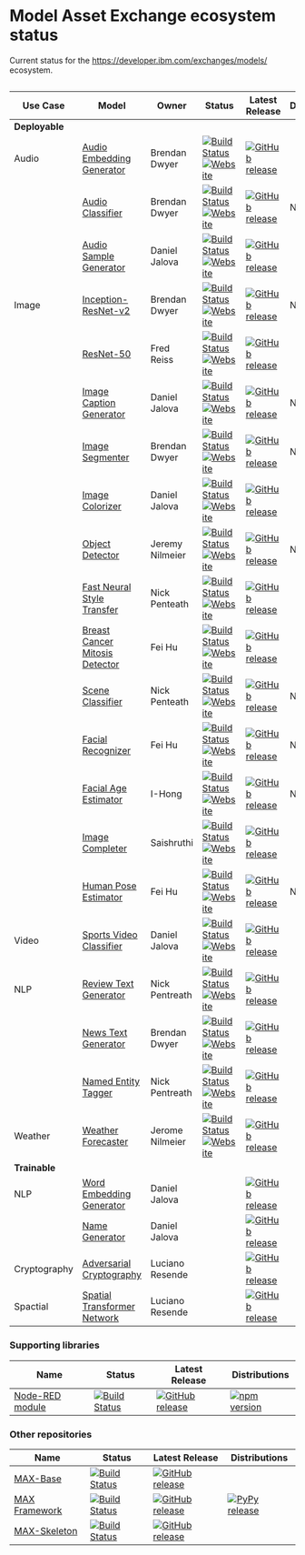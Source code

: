 # Model Asset Exchange ecosystem status

Current status for the https://developer.ibm.com/exchanges/models/ ecosystem.

## 

| Use Case | Model | Owner | Status | Latest Release | Distributions |
| ---- | ---- | ---- | ---- | ---- | ---- |
| **Deployable** |
| Audio    | [Audio Embedding Generator](https://github.com/IBM/MAX-Audio-Embedding-Generator) | Brendan Dwyer | [![Build Status](https://travis-ci.com/IBM/MAX-Audio-Embedding-Generator.svg?branch=master)](https://travis-ci.com/IBM/MAX-Audio-Embedding-Generator) [![Website](https://img.shields.io/website/http/MAX-Audio-Embedding-Generator.max.us-south.containers.appdomain.cloud.svg)](http://MAX-Audio-Embedding-Generator.max.us-south.containers.appdomain.cloud/) | [![GitHub release](https://img.shields.io/github/release/IBM/MAX-Audio-Embedding-Generator.svg)](https://github.com/IBM/MAX-Audio-Embedding-Generator/releases/latest) |
|          | [Audio Classifier](https://github.com/IBM/MAX-Audio-Classifier) | Brendan Dwyer | [![Build Status](https://travis-ci.com/IBM/MAX-Audio-Classifier.svg?branch=master)](https://travis-ci.com/IBM/MAX-Audio-Classifier) [![Website](https://img.shields.io/website/http/MAX-Audio-Classifier.max.us-south.containers.appdomain.cloud.svg)](http://MAX-Audio-Classifier.max.us-south.containers.appdomain.cloud/) | [![GitHub release](https://img.shields.io/github/release/IBM/MAX-Audio-Classifier.svg)](https://github.com/IBM/MAX-Audio-Classifier/releases/latest) | Node-RED |
|          | [Audio Sample Generator](https://github.com/IBM/MAX-Audio-Sample-Generator) | Daniel Jalova | [![Build Status](https://travis-ci.com/IBM/MAX-Audio-Sample-Generator.svg?branch=master)](https://travis-ci.com/IBM/MAX-Audio-Sample-Generator) [![Website](https://img.shields.io/website/http/MAX-Audio-Sample-Generator.max.us-south.containers.appdomain.cloud.svg)](https:/MAX-Audio-Sample-Generator.max.us-south.containers.appdomain.cloud/) | [![GitHub release](https://img.shields.io/github/release/IBM/MAX-Audio-Sample-Generator.svg)](https://github.com/IBM/MAX-Audio-Sample-Generator/releases/latest) |
| Image    | [Inception-ResNet-v2](https://github.com/IBM/MAX-Inception-ResNet-v2) | Brendan Dwyer | [![Build Status](https://travis-ci.com/IBM/MAX-Inception-ResNet-v2.svg?branch=master)](https://travis-ci.com/IBM/MAX-Inception-ResNet-v2)  [![Website](https://img.shields.io/website/http/MAX-Inception-ResNet-v2.max.us-south.containers.appdomain.cloud.svg)](http://MAX-Inception-ResNet-v2.max.us-south.containers.appdomain.cloud/)| [![GitHub release](https://img.shields.io/github/release/IBM/MAX-Inception-ResNet-v2.svg)](https://github.com/IBM/MAX-Inception-ResNet-v2/releases/latest) | Node-RED |
|          | [ResNet-50](https://github.com/IBM/MAX-ResNet-50) | Fred Reiss | [![Build Status](https://travis-ci.com/IBM/MAX-ResNet-50.svg?branch=master)](https://travis-ci.com/IBM/MAX-ResNet-50) [![Website](https://img.shields.io/website/http/MAX-ResNet-50.max.us-south.containers.appdomain.cloud.svg)](http://MAX-ResNet-50.max.us-south.containers.appdomain.cloud/) | [![GitHub release](https://img.shields.io/github/release/IBM/MAX-ResNet-50.svg)](https://github.com/IBM/MAX-ResNet-50/releases/latest) |
|          | [Image Caption Generator](https://github.com/IBM/MAX-Image-Caption-Generator) | Daniel Jalova | [![Build Status](https://travis-ci.com/IBM/MAX-Image-Caption-Generator.svg?branch=master)](https://travis-ci.com/IBM/MAX-Image-Caption-Generator) [![Website](https://img.shields.io/website/http/MAX-Image-Caption-Generator.max.us-south.containers.appdomain.cloud.svg)](http://MAX-Image-Caption-Generator.max.us-south.containers.appdomain.cloud/) | [![GitHub release](https://img.shields.io/github/release/IBM/MAX-Image-Caption-Generator.svg)](https://github.com/IBM/MAX-Image-Caption-Generator/releases/latest) | Node-RED |
|          | [Image Segmenter](https://github.com/IBM/MAX-Image-Segmenter) | Brendan Dwyer | [![Build Status](https://travis-ci.com/IBM/MAX-Image-Segmenter.svg?branch=master)](https://travis-ci.com/IBM/MAX-Image-Segmenter) [![Website](https://img.shields.io/website/http/MAX-Image-Segmenter.max.us-south.containers.appdomain.cloud.svg)](http://MAX-Image-Segmenter.max.us-south.containers.appdomain.cloud/) | [![GitHub release](https://img.shields.io/github/release/IBM/MAX-Image-Segmenter.svg)](https://github.com/IBM/MAX-Image-Segmenter/releases/latest) | Node-RED |
|          | [Image Colorizer](https://github.com/IBM/MAX-Image-Colorizer) | Daniel Jalova | [![Build Status](https://travis-ci.com/IBM/MAX-Image-Colorizer.svg?branch=master)](https://travis-ci.com/IBM/MAX-Image-Colorizer) [![Website](https://img.shields.io/website/http/MAX-Image-Colorizer.max.us-south.containers.appdomain.cloud.svg)](http://MAX-Image-Colorizer.max.us-south.containers.appdomain.cloud/) | [![GitHub release](https://img.shields.io/github/release/IBM/MAX-Image-Colorizer.svg)](https://github.com/IBM/MAX-Image-Colorizer/releases/latest) |
|          | [Object Detector](https://github.com/IBM/MAX-Object-Detector) | Jeremy Nilmeier | [![Build Status](https://travis-ci.com/IBM/MAX-Object-Detector.svg?branch=master)](https://travis-ci.com/IBM/MAX-Object-Detector) [![Website](https://img.shields.io/website/http/MAX-object-detector.max.us-south.containers.appdomain.cloud.svg)](http://MAX-object-detector.max.us-south.containers.appdomain.cloud/) | [![GitHub release](https://img.shields.io/github/release/IBM/MAX-Object-Detector.svg)](https://github.com/IBM/MAX-Object-Detector/releases/latest) | Node-RED |
|          | [Fast Neural Style Transfer](https://github.com/IBM/MAX-Fast-Neural-Style-Transfer) | Nick Penteath | [![Build Status](https://travis-ci.com/IBM/MAX-Fast-Neural-Style-Transfer.svg?branch=master)](https://travis-ci.com/IBM/MAX-Fast-Neural-Style-Transfer) [![Website](https://img.shields.io/website/http/MAX-Fast-Neural-Style-Transfer.max.us-south.containers.appdomain.cloud.svg)](http://MAX-Fast-Neural-Style-Transfer.max.us-south.containers.appdomain.cloud/) | [![GitHub release](https://img.shields.io/github/release/IBM/MAX-Fast-Neural-Style-Transfer.svg)](https://github.com/IBM/MAX-Fast-Neural-Style-Transfer/releases/latest) |
|          | [Breast Cancer Mitosis Detector](https://github.com/IBM/MAX-Breast-Cancer-Mitosis-Detector) | Fei Hu | [![Build Status](https://travis-ci.com/IBM/MAX-Breast-Cancer-Mitosis-Detector.svg?branch=master)](https://travis-ci.com/IBM/MAX-Breast-Cancer-Mitosis-Detector) [![Website](https://img.shields.io/website/http/MAX-Breast-Cancer-Mitosis-Detector.max.us-south.containers.appdomain.cloud.svg)](http://MAX-Breast-Cancer-Mitosis-Detector.max.us-south.containers.appdomain.cloud/) | [![GitHub release](https://img.shields.io/github/release/IBM/MAX-Breast-Cancer-Mitosis-Detector.svg)](https://github.com/IBM/MAX-Breast-Cancer-Mitosis-Detector/releases/latest) |
|          | [Scene Classifier](https://github.com/IBM/MAX-Scene-Classifier) | Nick Penteath | [![Build Status](https://travis-ci.com/IBM/MAX-Scene-Classifier.svg?branch=master)](https://travis-ci.com/IBM/MAX-Scene-Classifier) [![Website](https://img.shields.io/website/http/MAX-Scene-Classifier.max.us-south.containers.appdomain.cloud.svg)](http://MAX-Scene-Classifier.max.us-south.containers.appdomain.cloud/) | [![GitHub release](https://img.shields.io/github/release/IBM/MAX-Scene-Classifier.svg)](https://github.com/IBM/MAX-Scene-Classifier/releases/latest) | Node-RED |
|          | [Facial Recognizer](https://github.com/IBM/MAX-Facial-Recognizer) | Fei Hu | [![Build Status](https://travis-ci.com/IBM/MAX-Facial-Recognizer.svg?branch=master)](https://travis-ci.com/IBM/MAX-Facial-Recognizer) [![Website](https://img.shields.io/website/http/MAX-Facial-Recognizer.max.us-south.containers.appdomain.cloud.svg)](http://MAX-Facial-Recognizer.max.us-south.containers.appdomain.cloud/) | [![GitHub release](https://img.shields.io/github/release/IBM/MAX-Facial-Recognizer.svg)](https://github.com/IBM/MAX-Facial-Recognizer/releases/latest) | Node-RED |
|          | [Facial Age Estimator](https://github.com/IBM/MAX-Facial-Age-Estimator) | I-Hong | [![Build Status](https://travis-ci.com/IBM/MAX-Facial-Age-Estimator.svg?branch=master)](https://travis-ci.com/IBM/MAX-Facial-Age-Estimator) [![Website](https://img.shields.io/website/http/MAX-Facial-Age-Estimator.max.us-south.containers.appdomain.cloud.svg)](http://MAX-Facial-Age-Estimator.max.us-south.containers.appdomain.cloud/) | [![GitHub release](https://img.shields.io/github/release/IBM/MAX-Facial-Age-Estimator.svg)](https://github.com/IBM/MAX-Facial-Age-Estimator/releases/latest) | Node-RED |
|          | [Image Completer](https://github.com/IBM/MAX-Image-Completer) | Saishruthi | [![Build Status](https://travis-ci.com/IBM/MAX-Image-Completer.svg?branch=master)](https://travis-ci.com/IBM/MAX-Image-Completer) [![Website](https://img.shields.io/website/http/MAX-Image-Completer.max.us-south.containers.appdomain.cloud.svg)](http://MAX-Image-Completer.max.us-south.containers.appdomain.cloud/) | [![GitHub release](https://img.shields.io/github/release/IBM/MAX-Image-Completer.svg)](https://github.com/IBM/MAX-Image-Completer/releases/latest) |
|          | [Human Pose Estimator](https://github.com/IBM/MAX-Human-Pose-Estimator) | Fei Hu | [![Build Status](https://travis-ci.com/IBM/MAX-Human-Pose-Estimator.svg?branch=master)](https://travis-ci.com/IBM/MAX-Human-Pose-Estimator) [![Website](https://img.shields.io/website/http/MAX-Human-Pose-Estimator.max.us-south.containers.appdomain.cloud.svg)](http://MAX-Human-Pose-Estimator.max.us-south.containers.appdomain.cloud/) | [![GitHub release](https://img.shields.io/github/release/IBM/MAX-Human-Pose-Estimator.svg)](https://github.com/IBM/MAX-Human-Pose-Estimator/releases/latest) | Node-RED |
| Video    | [Sports Video Classifier](https://github.com/IBM/MAX-Sports-Video-Classifier) | Daniel Jalova | [![Build Status](https://travis-ci.com/IBM/MAX-Sports-Video-Classifier.svg?branch=master)](https://travis-ci.com/IBM/MAX-Sports-Video-Classifier) [![Website](https://img.shields.io/website/http/MAX-Sports-Video-Classifier.max.us-south.containers.appdomain.cloud.svg)](http://MAX-Sports-Video-Classifier.max.us-south.containers.appdomain.cloud/) | [![GitHub release](https://img.shields.io/github/release/IBM/MAX-Sports-Video-Classifier.svg)](https://github.com/IBM/MAX-Sports-Video-Classifier/releases/latest) |
| NLP | [Review Text Generator](https://github.com/IBM/MAX-Review-Text-Generator) | Nick Pentreath | [![Build Status](https://travis-ci.com/IBM/MAX-Review-Text-Generator.svg?branch=master)](https://travis-ci.com/IBM/MAX-Review-Text-Generator) [![Website](https://img.shields.io/website/http/MAX-Review-Text-Generator.max.us-south.containers.appdomain.cloud.svg)](http://MAX-Review-Text-Generator.max.us-south.containers.appdomain.cloud/) | [![GitHub release](https://img.shields.io/github/release/IBM/MAX-Review-Text-Generator.svg)](https://github.com/IBM/MAX-Review-Text-Generator/releases/latest) |
|          | [News Text Generator](https://github.com/IBM/MAX-News-Text-Generator) | Brendan Dwyer | [![Build Status](https://travis-ci.com/IBM/MAX-News-Text-Generator.svg?branch=master)](https://travis-ci.com/IBM/MAX-News-Text-Generator) [![Website](https://img.shields.io/website/http/MAX-News-Text-Generator.max.us-south.containers.appdomain.cloud.svg)](http://MAX-News-Text-Generator.max.us-south.containers.appdomain.cloud/) | [![GitHub release](https://img.shields.io/github/release/IBM/MAX-News-Text-Generator.svg)](https://github.com/IBM/MAX-News-Text-Generator/releases/latest) |
|          | [Named Entity Tagger](https://github.com/IBM/MAX-Named-Entity-Tagger) | Nick Pentreath | [![Build Status](https://travis-ci.com/IBM/MAX-Named-Entity-Tagger.svg?branch=master)](https://travis-ci.com/IBM/MAX-Named-Entity-Tagger) [![Website](https://img.shields.io/website/http/MAX-Named-Entity-Tagger.max.us-south.containers.appdomain.cloud.svg)](http://MAX-Named-Entity-Tagger.max.us-south.containers.appdomain.cloud/) | [![GitHub release](https://img.shields.io/github/release/IBM/MAX-Named-Entity-Tagger.svg)](https://github.com/IBM/MAX-Named-Entity-Tagger/releases/latest) |
| Weather  | [Weather Forecaster](https://github.com/IBM/MAX-Weather-Forecaster) | Jerome Nilmeier | [![Build Status](https://travis-ci.com/IBM/MAX-Weather-Forecaster.svg?branch=master)](https://travis-ci.com/IBM/MAX-Weather-Forecaster) [![Website](https://img.shields.io/website/http/MAX-Weather-Forecaster.max.us-south.containers.appdomain.cloud.svg)](http://MAX-Weather-Forecaster.max.us-south.containers.appdomain.cloud/) | [![GitHub release](https://img.shields.io/github/release/IBM/MAX-Weather-Forecaster.svg)](https://github.com/IBM/MAX-Weather-Forecaster/releases/latest) |
| **Trainable** |
| NLP         | [Word Embedding Generator](https://github.com/IBM/MAX-Word-Embedding-Generator) | Daniel Jalova | | [![GitHub release](https://img.shields.io/github/release/IBM/MAX-Word-Embedding-Generator.svg)](https://github.com/IBM/MAX-Word-Embedding-Generator/releases/latest) |
|          | [Name Generator](https://github.com/IBM/MAX-Name-Generator) | Daniel Jalova | | [![GitHub release](https://img.shields.io/github/release/IBM/MAX-Name-Generator.svg)](https://github.com/IBM/MAX-Name-Generator/releases/latest) |
| Cryptography | [Adversarial Cryptography](https://github.com/IBM/MAX-Adversarial-Cryptography) | Luciano Resende | | [![GitHub release](https://img.shields.io/github/release/IBM/MAX-Adversarial-Cryptography.svg)](https://github.com/IBM/MAX-Adversarial-Cryptography/releases/latest) |
| Spactial | [Spatial Transformer Network](https://github.com/IBM/MAX-Spatial-Transformer-Network) | Luciano Resende | | [![GitHub release](https://img.shields.io/github/release/IBM/MAX-Spatial-Transformer-Network.svg)](https://github.com/IBM/MAX-Spatial-Transformer-Network/releases/latest) |

### Supporting libraries

| Name | Status | Latest Release | Distributions |
| ---- | ---- | ---- | ---- |
| [Node-RED module](https://github.com/CODAIT/node-red-contrib-model-asset-exchange/) | [![Build Status](https://travis-ci.org/CODAIT/node-red-contrib-model-asset-exchange.svg?branch=master)](https://travis-ci.org/CODAIT/node-red-contrib-model-asset-exchange) | [![GitHub release](https://img.shields.io/github/release/CODAIT/node-red-contrib-model-asset-exchange.svg)](https://github.com/CODAIT/node-red-contrib-model-asset-exchange/releases/latest) | [![npm version](https://badge.fury.io/js/node-red-contrib-model-asset-exchange.svg)](https://badge.fury.io/js/node-red-contrib-model-asset-exchange) |

### Other repositories

| Name | Status | Latest Release | Distributions |
| ---- | ---- | ---- | ---- |
| [MAX-Base](https://github.com/IBM/MAX-Base) | [![Build Status](https://travis-ci.com/IBM/MAX-Base.svg?branch=master)](https://travis-ci.com/IBM/MAX-Base) | [![GitHub release](https://img.shields.io/github/release/IBM/MAX-Base.svg)](https://github.com/IBM/MAX-Base/releases/latest) |
| [MAX Framework](https://github.com/IBM/MAX-Framework) | [![Build Status](https://travis-ci.com/IBM/MAX-Framework.svg?branch=master)](https://travis-ci.com/IBM/MAX-Framework) | [![GitHub release](https://img.shields.io/github/release/IBM/MAX-Framework.svg)](https://github.com/IBM/MAX-Framework/releases/latest) | [![PyPy release](https://img.shields.io/pypi/v/maxfw.svg)](https://pypi.org/project/maxfw/) |
| [MAX-Skeleton](https://github.com/IBM/MAX-Skeleton) | [![Build Status](https://travis-ci.com/IBM/MAX-Skeleton.svg?branch=master)](https://travis-ci.com/IBM/MAX-Skeleton) | [![GitHub release](https://img.shields.io/github/release/IBM/MAX-Skeleton.svg)](https://github.com/IBM/MAX-Skeleton/releases/latest) |
